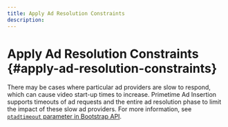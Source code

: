 ```yaml
---
title: Apply Ad Resolution Constraints
description: 
---
```


# Apply Ad Resolution Constraints {#apply-ad-resolution-constraints}

There may be cases where particular ad providers are slow to respond, which can cause video start-up times to increase. Primetime Ad Insertion supports timeouts of ad requests and the entire ad resolution phase to limit the impact of these slow ad providers. For more information, see [`ptadtimeout` parameter in Bootstrap API](/help/primetime-ad-insertion/technical-reference/bootstrap-api.md).
